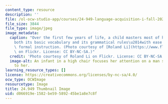 ```yaml
---
content_type: resource
description: ''
file: /ol-ocw-studio-app/courses/24-949-language-acquisition-i-fall-2020/d066919e1582be59589245be1a8e7c8f_24-949f20-th.jpg
file_size: 3844
file_type: image/jpeg
image_metadata:
  caption: "Over the first few years of life, a child masters most of her native language\u2014\
    both its basic vocabulary and its grammatical rules\u2014with ease and without\
    \ formal instruction. (Photo courtesy of [Roland Li](https://www.flickr.com/photos/rolandli/5907909330)\
    \ on Flickr. License: CC BY-NC-SA.)"
  credit: 'Photo courtesy of Roland Li on Flickr. License: CC BY-NC-SA.'
  image-alt: An infant in a high chair focuses her attention on a man sitting next
    to her.
learning_resource_types: []
license: https://creativecommons.org/licenses/by-nc-sa/4.0/
ocw_type: OCWImage
resourcetype: Image
title: 24.949 Thumbnail Image
uid: d066919e-1582-be59-5892-45be1a8e7c8f
---
```

